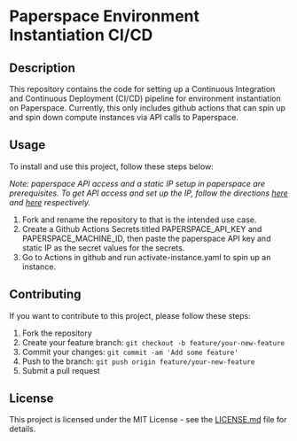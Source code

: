# Paperspace Environment Instantiation CI/CD

## Description

This repository contains the code for setting up a Continuous Integration and Continuous Deployment (CI/CD) pipeline for environment instantiation on Paperspace. Currently, this only includes github actions that can spin up and spin down compute instances via API calls to Paperspace.

## Usage

To install and use this project, follow these steps below:

*Note: paperspace API access and a static IP setup in paperspace are prerequisites. To get API access and set up the IP, follow the directions [here](https://docs.paperspace.com/core/quick-start/) and [here](https://docs.paperspace.com/core/networking/public-ips/#how-to-assign-a-public-ip) respectively.*

1. Fork and rename the repository to that is the intended use case.
2. Create a Github Actions Secrets titled PAPERSPACE_API_KEY and PAPERSPACE_MACHINE_ID, then paste the paperspace API key and static IP as the secret values for the secrets.
3. Go to Actions in github and run activate-instance.yaml to spin up an instance.

## Contributing

If you want to contribute to this project, please follow these steps:

1. Fork the repository
2. Create your feature branch: `git checkout -b feature/your-new-feature`
3. Commit your changes: `git commit -am 'Add some feature'`
4. Push to the branch: `git push origin feature/your-new-feature`
5. Submit a pull request

## License

This project is licensed under the MIT License - see the [LICENSE.md](LICENSE.md) file for details.
